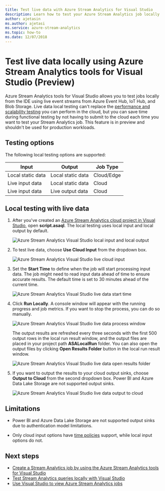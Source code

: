 ```yaml
---
title: Test live data with Azure Stream Analytics for Visual Studio
description: Learn how to test your Azure Stream Analytics job locally using live streaming data.
author: ajetasin
ms.author: ajetasi
ms.service: azure-stream-analytics
ms.topic: how-to
ms.date: 12/07/2018
---
```


# Test live data locally using Azure Stream Analytics tools for Visual Studio (Preview)

Azure Stream Analytics tools for Visual Studio allows you to test jobs locally from the IDE using live event streams from Azure Event Hub, IoT Hub, and Blob Storage. Live data local testing can't replace the [performance and scalability testing](stream-analytics-streaming-unit-consumption.md) you can perform in the cloud, but you can save time during functional testing by not having to submit to the cloud each time you want to test your Stream Analytics job. This feature is in preview and shouldn't be used for production workloads.

## Testing options

The following local testing options are supported:

|**Input**  |**Output**  |**Job Type**  |
|---------|---------|---------|
|Local static data   |  Local static data   |   Cloud/Edge |
|Live input data   |  Local static data   |   Cloud |
|Live input data   |  Live output data   |   Cloud |

## Local testing with live data

1. After you've created an [Azure Stream Analytics cloud project in Visual Studio](stream-analytics-quick-create-vs.md), open **script.asaql**. The local testing uses local input and local output by default.

   ![Azure Stream Analytics Visual Studio local input and local output](./media/stream-analytics-live-data-local-testing/stream-analytics-local-testing-local-input-output.png)

2. To test live data, choose **Use Cloud Input** from the dropdown box.

   ![Azure Stream Analytics Visual Studio live cloud input](./media/stream-analytics-live-data-local-testing/stream-analytics-local-testing-cloud-input.png)

3. Set the **Start Time** to define when the job will start processing input data. The job might need to read input data ahead of time to ensure accurate results. The default time is set to 30 minutes ahead of the current time.

   ![Azure Stream Analytics Visual Studio live data start time](./media/stream-analytics-live-data-local-testing/stream-analytics-local-testing-cloud-input-start-time.png)

4. Click **Run Locally**. A console window will appear with the running progress and job metrics. If you want to stop the process, you can do so manually. 

   ![Azure Stream Analytics Visual Studio live data process window](./media/stream-analytics-live-data-local-testing/stream-analytics-local-testing-cloud-input-process-window.png)

   The output results are refreshed every three seconds with the first 500 output rows in the local run result window, and the output files are placed in your project path **ASALocalRun** folder. You can also open the output files by clicking **Open Results Folder** button in the local run result window.

   ![Azure Stream Analytics Visual Studio live data open results folder](./media/stream-analytics-live-data-local-testing/stream-analytics-local-testing-cloud-input-open-results-folder.png)

5. If you want to output the results to your cloud output sinks, choose **Output to Cloud** from the second dropdown box. Power BI and Azure Data Lake Storage are not supported output sinks.

   ![Azure Stream Analytics Visual Studio live data output to cloud](./media/stream-analytics-live-data-local-testing/stream-analytics-local-testing-cloud-output.png)
 
## Limitations

* Power BI and Azure Data Lake Storage are not supported output sinks due to authentication model limitations.

* Only cloud input options have [time policies](./stream-analytics-time-handling.md) support, while local input options do not.

## Next steps

* [Create a Stream Analytics job by using the Azure Stream Analytics tools for Visual Studio](stream-analytics-quick-create-vs.md)
* [Test Stream Analytics queries locally with Visual Studio](stream-analytics-vs-tools-local-run.md)
* [Use Visual Studio to view Azure Stream Analytics jobs](stream-analytics-vs-tools.md)
